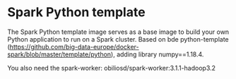 # Spark Python template

The Spark Python template image serves as a base image to build your own Python application to run on a Spark cluster. Based on bde python-template (https://github.com/big-data-europe/docker-spark/blob/master/template/python), adding library numpy==1.18.4.

You also need the spark-worker: obiliosd/spark-worker:3.1.1-hadoop3.2